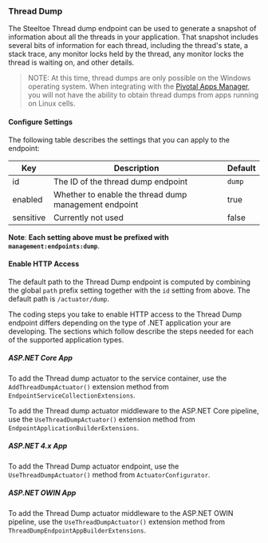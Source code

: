 ### Thread Dump

The Steeltoe Thread dump endpoint can be used to generate a snapshot of information about all the threads in your application. That snapshot includes several bits of information for each thread, including the thread's state, a stack trace, any monitor locks held by the thread, any monitor locks the thread is waiting on, and other details.

>NOTE: At this time, thread dumps are only possible on the Windows operating system. When integrating with the [Pivotal Apps Manager](https://docs.pivotal.io/pivotalcf/2-0/console/index.html), you will not have the ability to obtain thread dumps from apps running on Linux cells.

#### Configure Settings

The following table describes the settings that you can apply to the endpoint:

|Key|Description|Default|
|---|---|---|
|id|The ID of the thread dump endpoint|`dump`|
|enabled|Whether to enable the thread dump management endpoint|true|
|sensitive|Currently not used|false|

**Note**: **Each setting above must be prefixed with `management:endpoints:dump`**.

#### Enable HTTP Access

The default path to the Thread Dump endpoint is computed by combining the global `path` prefix setting together with the `id` setting from above. The default path is  `/actuator/dump`.

The coding steps you take to enable HTTP access to the Thread Dump endpoint differs depending on the type of .NET application your are developing.  The sections which follow describe the steps needed for each of the supported application types.

##### ASP.NET Core App

To add the Thread dump actuator to the service container, use the `AddThreadDumpActuator()` extension method from `EndpointServiceCollectionExtensions`.

To add the Thread dump actuator middleware to the ASP.NET Core pipeline, use the `UseThreadDumpActuator()` extension method from `EndpointApplicationBuilderExtensions`.

##### ASP.NET 4.x App

To add the Thread Dump actuator endpoint, use the `UseThreadDumpActuator()` method from `ActuatorConfigurator`.

##### ASP.NET OWIN App

To add the Thread Dump actuator middleware to the ASP.NET OWIN pipeline, use the `UseThreadDumpActuator()` extension method from `ThreadDumpEndpointAppBuilderExtensions`.


